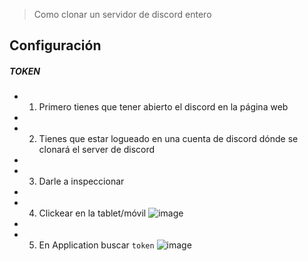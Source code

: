 > Como clonar un servidor de discord entero


## Configuración

##### **TOKEN**

- 1. Primero tienes que tener abierto el discord en la página web
- 
- 2. Tienes que estar logueado en una cuenta de discord dónde se clonará el server de discord
- 
- 3. Darle a inspeccionar
- 
- 4. Clickear en la tablet/móvil ![image](https://user-images.githubusercontent.com/87767165/178582435-e76aefcd-4b87-449b-bd25-7c206b051b04.png)
- 
- 5. En Application buscar `token` ![image](https://user-images.githubusercontent.com/87767165/178582661-7815b4ba-bdd7-4d08-ac90-a4b844af30f1.png)
